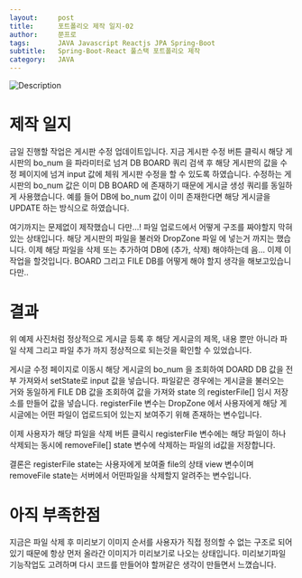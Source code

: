 ```yaml
---
layout:     post
title:      포트폴리오 제작 일지-02
author:     쭌프로
tags:       JAVA Javascript Reactjs JPA Spring-Boot
subtitle:   Spring-Boot-React 풀스택 포트폴리오 제작
category:   JAVA
---
```


<!-- Start Writing Below in Markdown -->

![Description](https://alalstjr.github.io/jjunpro.github.io/img/java_bg.png)

# 제작 일지

금일 진행할 작업은 게시판 수정 업데이트입니다. 
지금 게시판 수정 버튼 클릭시 해당 게시판의 bo_num 을 파라미터로 넘겨 DB BOARD 쿼리 검색 후 
해당 게시판의 값을 수정 페이지에 넘겨 input 값에 체워 게시판 수정을 할 수 있도록 하였습니다.
수정하는 게시판의 bo_num 값은 이미 DB BOARD 에 존재하기 때문에 게시글 생성 쿼리를 동일하게 사용했습니다.
예를 들어 DB에 bo_num 값이 이미 존재한다면 해당 게시글을 UPDATE 하는 방식으로 하였습니다.

여기까지는 문제없이 제작했습니 다만...! 파일 업로드에서 어떻게 구조를 짜야할지 막혀있는 상태입니다.
해당 게시판의 파일을 불러와 DropZone 파일 에 넣는거 까지는 했습니다.
이제 해당 파일을 삭제 또는 추가하여 DB에 (추가, 삭제) 해야하는데 음... 이제 이 작업을 할것입니다.
BOARD 그리고 FILE DB를 어떻게 해야 할지 생각을 해보고있습니다만.. 

# 결과

위 예제 사진처럼 정상적으로 게시글 등록 후 해당 게시글의 제목, 내용 뿐만 아니라 
파일 삭제 그리고 파일 추가 까지 정상적으로 되는것을 확인할 수 있었습니다.

게시글 수정 페이지로 이동시 해당 게시글의 bo_num 을 조회하여 DOARD DB 값을 전부 가져와서 setState로 input 값을 넣습니다.
파일같은 경우에는 게시글을 불러오는 거와 동일하게 FILE DB 값을 조회하여 값을 가져와 
state 의 registerFile[] 임시 저장소를 만들어 값을 넣습니다. registerFile 변수는 DropZone 에서 사용자에게 해당 게시글에는 
어떤 파일이 업로드되어 있는지 보여주기 위해 존재하는 변수입니다.

이제 사용자가 해당 파일을 삭제 버튼 클릭시 registerFile 변수에는 해당 파일이 하나 삭제되는 동시에
removeFile[] state 변수에 삭제하는 파일의 id값을 저장합니다.

결론은 registerFile state는 사용자에게 보여줄 file의 상태 view 변수이며<br/>
removeFile state는 서버에서 어떤파일을 삭제할지 알려주는 변수입니다.

# 아직 부족한점

지금은 파일 삭제 후 미리보기 이미지 순서를 사용자가 직접 정의할 수 없는 구조로 되어있기 때문에 항상 먼저 올라간 이미지가 미리보기로 나오는
상태입니다. 미리보기파일 기능작업도 고려하며 다시 코드를 만들어야 할꺼같은 생각이 만들면서 느꼈습니다.
